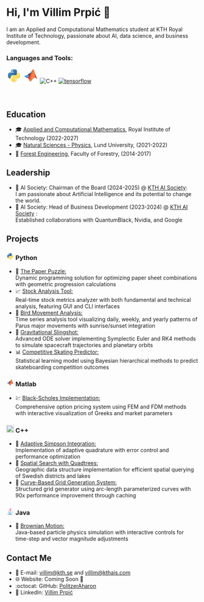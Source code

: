 # Hi, I'm Villim Prpić 👋

I am an Applied and Computational Mathematics student at KTH Royal Institute of Technology, passionate about AI, data science, and business development.
</br>
<h3 align="left">Languages and Tools:</h3>
<div style="margin-bottom: 20px;">
  <img src="https://github.com/devicons/devicon/blob/master/icons/python/python-original.svg" title="Python" alt="Python" width="40" height="40"/>
  <img src="https://github.com/devicons/devicon/blob/master/icons/matlab/matlab-original.svg" title="Matlab" alt="Matlab" width="40" height="40"/>
  <img src="https://github.com/isocpp/logos/blob/master/cpp_logo.svg" title="C++" alt="C++" width="40" height="40"/>
  <a href="https://www.tensorflow.org" target="_blank" rel="noreferrer"> <img src="https://www.vectorlogo.zone/logos/tensorflow/tensorflow-icon.svg" alt="tensorflow" width="40" height="40"/> </a>
</div>
</br>

## Education
- :mortar_board: [Applied and Computational Mathematics](https://www.kth.se/utbildning/civilingenjor/teknisk-matematik/kurser-och-masterprogram-teknisk-matematik-300-hp-1.923937), Royal Institute of Technology (2022-2027)
- :mortar_board: [Natural Sciences - Physics](https://www.lunduniversity.lu.se/lubas/i-uoh-lu-NGNAT-ENFY), Lund University, (2021-2022)
- 🌳 [Forest Engineering](https://www.sumfak.unizg.hr/en/study-programmes/forestry-studies/undergraduate-studies/), Faculty of Forestry, (2014-2017)
## Leadership
- :robot: AI Society: Chairman of the Board (2024-2025) @ [KTH AI Society](https://kthais.com):<br> 
 I am passionate about Artificial Intelligence and its potential to change the world.
- :rocket: AI Society: Head of Business Development (2023-2024) @ [KTH AI Society](https://kthais.com) : <br> 
Established collaborations with QuantumBlack, Nvidia, and Google

## Projects

### <img src="https://github.com/devicons/devicon/blob/master/icons/python/python-original.svg" width="20" height="20"/> Python
- 📄 [The Paper Puzzle: ](https://github.com/PolitzerAharon/Python/tree/main/The%20Paper%20Puzzle%20-%20A1%20from%20Fragments) <br>  Dynamic programming solution for optimizing paper sheet combinations with geometric progression calculations
- 📈 [Stock Analysis Tool: ](https://github.com/PolitzerAharon/Python/tree/main/Stock%20Analysis%20Tool) <br>  Real-time stock metrics analyzer with both fundamental and technical analysis, featuring GUI and CLI interfaces
- 🦅 [Bird Movement Analysis: ](https://github.com/PolitzerAharon/Python/tree/main/Movement%20Analysis%20-%20Parus%20major) <br>  Time series analysis tool visualizing daily, weekly, and yearly patterns of Parus major movements with sunrise/sunset integration
- 🚀 [Gravitational Slingshot: ](https://github.com/PolitzerAharon/Python/blob/main/Gravitational%20Slingshot%20with%20ODEs/README.md) <br>  Advanced ODE solver implementing Symplectic Euler and RK4 methods to simulate spacecraft trajectories and planetary orbits
- 📊 [Competitive Skating Predictor: ](https://github.com/PolitzerAharon/Python/tree/main/Predictive%20Modeling%20for%20Skateboarding%20LCQ%20Outcomes) <br>  Statistical learning model using Bayesian hierarchical methods to predict skateboarding competition outcomes

### <img src="https://github.com/devicons/devicon/blob/master/icons/matlab/matlab-original.svg" width="20" height="20"/>  Matlab
- 💹 [Black-Scholes Implementation: ](https://github.com/PolitzerAharon/Matlab/tree/main/Black_Scholes%20_FDM_and_FEM) <br>   Comprehensive option pricing system using FEM and FDM methods with interactive visualization of Greeks and market parameters

### <img src="https://github.com/isocpp/logos/blob/master/cpp_logo.svg" width="20" height="20"/>   C++
- 🔢 [Adaptive Simpson Integration: ](https://github.com/PolitzerAharon/Cpp/tree/main/Adaptive%20Simpson%20Integration)<br> Implementation of adaptive quadrature with error control and performance optimization
- 🌳 [Spatial Search with Quadtrees: ](https://github.com/PolitzerAharon/Cpp/tree/main/Spatial%20Search%20with%20Quadtrees) <br> Geographic data structure implementation for efficient spatial querying of Swedish districts and lakes
- 📐 [Curve-Based Grid Generation System: ](https://github.com/PolitzerAharon/Cpp/tree/main/Curve-Based%20Grid%20Generation%20System) <br> Structured grid generator using arc-length parameterized curves with 90x performance improvement through caching

### <img src="https://github.com/devicons/devicon/blob/master/icons/java/java-original.svg" width="20" height="20"/>   Java
- 🔄 [Brownian Motion: ](https://github.com/PolitzerAharon/Java/tree/main/Brownian%20motion) <br> Java-based particle physics simulation with interactive controls for time-step and vector magnitude adjustments

## Contact Me
- :email: E-mail: villim@kth.se and villim@kthais.com
- :globe_with_meridians: Website: Coming Soon :construction:
- :octocat: GitHub: [PolitzerAharon](https://github.com/PolitzerAharon)
- :construction_worker: LinkedIn: [Villim Prpić](https://www.linkedin.com/in/villim/)